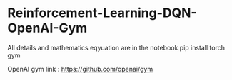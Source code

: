 # Reinforcement-Learning-DQN-OpenAI-Gym
All details and mathematics eqyuation are in the notebook
pip install torch gym

OpenAI gym link : https://github.com/openai/gym

